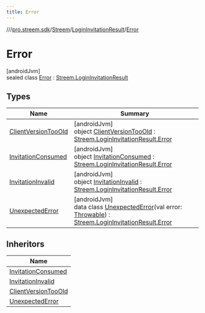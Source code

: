 ```yaml
---
title: Error
---
```

//[<root>](../../../../../index.html)/[pro.streem.sdk](../../../index.html)/[Streem](../../index.html)/[LoginInvitationResult](../index.html)/[Error](index.html)



# Error



[androidJvm]\
sealed class [Error](index.html) : [Streem.LoginInvitationResult](../index.html)



## Types


| Name | Summary |
|---|---|
| [ClientVersionTooOld](-client-version-too-old/index.html) | [androidJvm]<br>object [ClientVersionTooOld](-client-version-too-old/index.html) : [Streem.LoginInvitationResult.Error](index.html) |
| [InvitationConsumed](-invitation-consumed/index.html) | [androidJvm]<br>object [InvitationConsumed](-invitation-consumed/index.html) : [Streem.LoginInvitationResult.Error](index.html) |
| [InvitationInvalid](-invitation-invalid/index.html) | [androidJvm]<br>object [InvitationInvalid](-invitation-invalid/index.html) : [Streem.LoginInvitationResult.Error](index.html) |
| [UnexpectedError](-unexpected-error/index.html) | [androidJvm]<br>data class [UnexpectedError](-unexpected-error/index.html)(val error: [Throwable](https://kotlinlang.org/api/latest/jvm/stdlib/kotlin/-throwable/index.html)) : [Streem.LoginInvitationResult.Error](index.html) |


## Inheritors


| Name |
|---|
| [InvitationConsumed](-invitation-consumed/index.html) |
| [InvitationInvalid](-invitation-invalid/index.html) |
| [ClientVersionTooOld](-client-version-too-old/index.html) |
| [UnexpectedError](-unexpected-error/index.html) |

